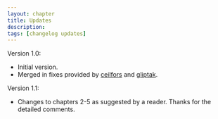 ```yaml
---
layout: chapter
title: Updates 
description: 
tags: [changelog updates]
---
```


Version 1.0:

* Initial version.
* Merged in fixes provided by [ceilfors][] and [gliptak][].

Version 1.1:

* Changes to chapters 2-5 as suggested by a reader. Thanks for the
  detailed comments.

[ceilfors]:https://github.com/ceilfors
[gliptak]:https://github.com/gliptak

